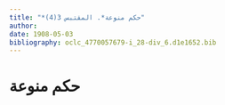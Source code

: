 ```yaml
---
title: "*حكم منوعة*. المقتبس 3(4)"
author: 
date: 1908-05-03
bibliography: oclc_4770057679-i_28-div_6.d1e1652.bib
---
```




#  حكم منوعة 

 